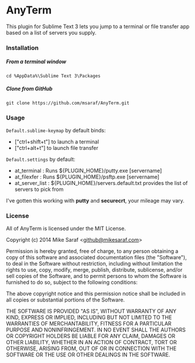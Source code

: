 # **AnyTerm**
This plugin for Sublime Text 3 lets you jump to a terminal or file transfer app based on a list of servers you supply.  

### **Installation**
##### **From a terminal window** 
    cd %AppData%\Sublime Text 3\Packages
##### **Clone from GitHub**
    git clone https://github.com/msaraf/AnyTerm.git

### **Usage**

`Default.sublime-keymap` by default binds:  
- ["ctrl+shift+t"] to launch a terminal  
- ["ctrl+alt+t"] to launch file transfer  

`Default.settings` by default:  
- at_terminal : Runs ${PLUGIN_HOME}/putty.exe [servername]  
- at_filexfer : Runs ${PLUGIN_HOME}/psftp.exe [servername]  
- at_server_list : ${PLUGIN_HOME}/servers.default.txt provides the list of servers to pick from  

I've gotten this working with **putty** and **securecrt**, your mileage may vary. 

### **License**

All of AnyTerm is licensed under the MIT License.

Copyright (c) 2014 Mike Saraf &lt;<github@mikesaraf.com>&gt;

Permission is hereby granted, free of charge, to any person obtaining a copy
of this software and associated documentation files (the "Software"), to deal
in the Software without restriction, including without limitation the rights
to use, copy, modify, merge, publish, distribute, sublicense, and/or sell
copies of the Software, and to permit persons to whom the Software is
furnished to do so, subject to the following conditions:

The above copyright notice and this permission notice shall be included in
all copies or substantial portions of the Software.

THE SOFTWARE IS PROVIDED "AS IS", WITHOUT WARRANTY OF ANY KIND, EXPRESS OR
IMPLIED, INCLUDING BUT NOT LIMITED TO THE WARRANTIES OF MERCHANTABILITY,
FITNESS FOR A PARTICULAR PURPOSE AND NONINFRINGEMENT. IN NO EVENT SHALL THE
AUTHORS OR COPYRIGHT HOLDERS BE LIABLE FOR ANY CLAIM, DAMAGES OR OTHER
LIABILITY, WHETHER IN AN ACTION OF CONTRACT, TORT OR OTHERWISE, ARISING FROM,
OUT OF OR IN CONNECTION WITH THE SOFTWARE OR THE USE OR OTHER DEALINGS IN
THE SOFTWARE.
